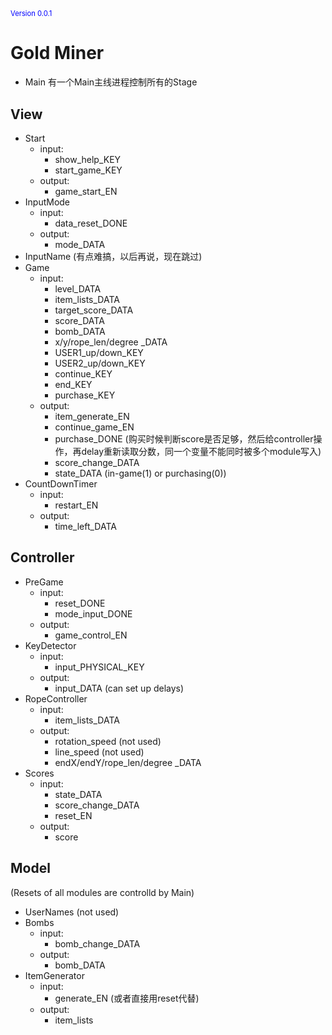 <p style="color: blue;font-size:80%">Version 0.0.1

# Gold Miner
- Main
    有一个Main主线进程控制所有的Stage
## View
- Start
    - input: 
        - show_help_KEY
        - start_game_KEY
    - output:
        - game_start_EN
- InputMode
    - input:
        - data_reset_DONE
    - output:
        - mode_DATA
- InputName
  (有点难搞，以后再说，现在跳过)
- Game
    - input:
        - level_DATA
        - item_lists_DATA
        - target_score_DATA
        - score_DATA
        - bomb_DATA
        - x/y/rope_len/degree _DATA
        - USER1_up/down_KEY
        - USER2_up/down_KEY
        - continue_KEY
        - end_KEY
        - purchase_KEY
    - output:
        - item_generate_EN
        - continue_game_EN
        - purchase_DONE
        (购买时候判断score是否足够，然后给controller操作，再delay重新读取分数，同一个变量不能同时被多个module写入)
        - score_change_DATA
        - state_DATA
        (in-game(1) or purchasing(0))
- CountDownTimer
    - input:
        - restart_EN
    - output:
        - time_left_DATA
## Controller
- PreGame
    - input:
        - reset_DONE
        - mode_input_DONE
    - output:
        - game_control_EN
- KeyDetector
    - input:
        - input_PHYSICAL_KEY
    - output:
        - input_DATA
        (can set up delays)
- RopeController
    - input:
        - item_lists_DATA
    - output:
        - rotation_speed
        (not used)
        - line_speed
        (not used)
        - endX/endY/rope_len/degree _DATA
- Scores
    - input:
        - state_DATA
        - score_change_DATA
        - reset_EN
    - output:
        - score
## Model
(Resets of all modules are controlld by Main)
- UserNames
  (not used)
- Bombs
    - input:
        - bomb_change_DATA
    - output:
        - bomb_DATA
- ItemGenerator
    - input:
        - generate_EN
        (或者直接用reset代替)
    - output:
        - item_lists